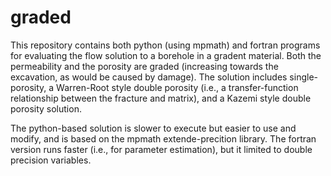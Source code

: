 # graded
This repository contains both python (using mpmath) and fortran programs for evaluating the flow solution to a borehole in a gradent material. Both the permeability and the porosity are graded (increasing towards the excavation, as would be caused by damage). The solution includes single-porosity, a Warren-Root style double porosity (i.e., a transfer-function relationship between the fracture and matrix), and a Kazemi style double porosity solution.

The python-based solution is slower to execute but easier to use and modify, and is based on the mpmath extende-precition library. The fortran version runs faster (i.e., for parameter estimation), but it limited to double precision variables.
